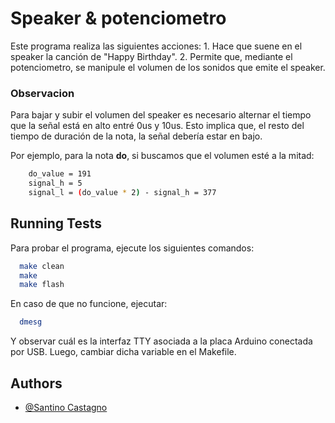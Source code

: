 # Speaker & potenciometro

Este programa realiza las siguientes acciones:
    1. Hace que suene en el speaker la canción de "Happy Birthday".
    2. Permite que, mediante el potenciometro, se manipule el volumen de los sonidos que emite el speaker.

### Observacion

Para bajar y subir el volumen del speaker es necesario alternar el tiempo que la señal está en alto entré 0us y 10us. Esto implica que, el resto del tiempo de duración de la nota, la señal debería estar en bajo.

Por ejemplo, para la nota **do**, si buscamos que el volumen esté a la mitad:
```sh
    do_value = 191
    signal_h = 5
    signal_l = (do_value * 2) - signal_h = 377
```

## Running Tests

Para probar el programa, ejecute los siguientes comandos:

```bash
  make clean
  make
  make flash
```

En caso de que no funcione, ejecutar:

```bash
  dmesg
```

Y observar cuál es la interfaz TTY asociada a la placa Arduino conectada por USB. Luego, cambiar dicha variable en el Makefile.

## Authors

- [@Santino Castagno](https://www.github.com/SantinoCastagno)
